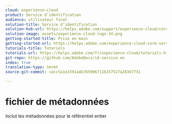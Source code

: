 ```yaml
---
cloud: experience-cloud
product: Service d’identification
audience: utilisateur final
solution-title: Service d’identification
solution-hub-url: https://helpx.adobe.com/support/experience-cloud/core-services.html
solution-image: assets/experience-cloud-logo-24.png
getting-started-title: Prise en main
getting-started-url: https://helpx.adobe.com/experience-cloud-core-services/get-started.html
tutorials-title: Tutoriels
tutorials-url: https://helpx.adobe.com/fr/experience-cloud/tutorials.html
git-repo: https://github.com/AdobeDocs/id-service.en
index: true
translation-type: tm+mt
source-git-commit: cacc5a1e1591a4b7b5906711b157527a283d7731

---
```



# fichier de métadonnées

Inclut les métadonnées pour le référentiel entier
